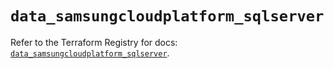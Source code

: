 # `data_samsungcloudplatform_sqlserver`

Refer to the Terraform Registry for docs: [`data_samsungcloudplatform_sqlserver`](https://registry.terraform.io/providers/samsungsdscloud/samsungcloudplatform/3.13.0/docs/data-sources/sqlserver).
